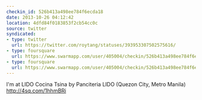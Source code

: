 ```yaml
---
checkin_id: 526b413a498ee784f6ecda18
date: 2013-10-26 04:12:42
location: 4dfd84f0183853f2cb54cc0c
source: twitter
syndicated:
- type: twitter
  url: https://twitter.com/roytang/statuses/393953307502575616/
- type: foursquare
  url: https://www.swarmapp.com/user/405004/checkin/526b413a498ee784f6ecda18?s=tghczhoNyt3Y0-wtrOXoLASEwTM&ref=tw
- type: foursquare
  url: https://www.swarmapp.com/user/405004/checkin/526b413a498ee784f6ecda18?s=tghczhoNyt3Y0-wtrOXoLASEwTM&ref=tw
---
```


I'm at LIDO Cocina Tsina by Panciteria LIDO (Quezon City, Metro Manila) http://4sq.com/1hhmBRi